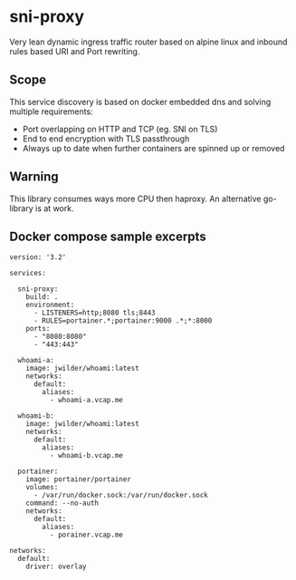 # sni-proxy

Very lean dynamic ingress traffic router based on alpine linux and inbound rules based URI and Port rewriting.

## Scope
This service discovery is based on docker embedded dns and solving multiple requirements:
- Port overlapping on HTTP and TCP (eg. SNI on TLS)
- End to end encryption with TLS passthrough
- Always up to date when further containers are spinned up or removed

## Warning
This library consumes ways more CPU then haproxy. An alternative go-library is at work.

## Docker compose sample excerpts
```
version: '3.2'

services:

  sni-proxy:
    build: .
    environment:
      - LISTENERS=http;8080 tls;8443
      - RULES=portainer.*;portainer:9000 .*;*:8000
    ports:
      - "8080:8080"
      - "443:443"

  whoami-a:
    image: jwilder/whoami:latest
    networks:
      default:
        aliases:
          - whoami-a.vcap.me  

  whoami-b:
    image: jwilder/whoami:latest
    networks:
      default:
        aliases:
          - whoami-b.vcap.me  

  portainer:
    image: portainer/portainer
    volumes:
      - /var/run/docker.sock:/var/run/docker.sock
    command: --no-auth
    networks:
      default:
        aliases:
          - porainer.vcap.me

networks:
  default:
    driver: overlay
```

